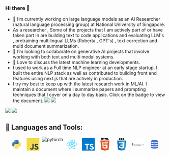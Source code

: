 ### Hi there 👋




- 🔭 I’m currently working on large language models as an AI Researcher (natural language processing group) at National University of Singapore.
- As a researcher , Some of the projects that I am actively part of or have taken part in are building text to code applications and evaluating LLM's , pretraining multilingual LLMs (Roberta , GPT's) , text correction and multi document summarization.
- 👯 I’m looking to collaborate on generative AI projects that involve working with both text and multi modal systems.
- 💬 Love to discuss the latest machine learning developments.
- I used to work as a Full time NLP engineer at an early stage startup. I built the entire NLP stack as well as contributed to building front end features using next.js that are actively in production. 
- I try my best to keep up with the latest research work in ML/AI. I maintain a document where I summarize papers and prompting techniques that I cover on a day to day basis. Click on the badge to view the document.    [![](https://img.shields.io/badge/ML%20Paper-ML%20Papers-Blue)](https://docs.google.com/document/d/e/2PACX-1vSSxdJWHns8P2ldDCLbGQHTA_XlpOcipo6orf_7YKzkKdO3II2dDmXczw1D8MPVrf3MSae7WgmWsG_V/pub)  [![](https://img.shields.io/badge/Prompts-Prompting%20Techniques-green)](https://docs.google.com/document/d/e/2PACX-1vRDwlR4wUr5kHzMLe9kcFXHWTYtYOvOKHIH33sioQpcgFLRbbsCJzQe0KrJKneWvwK05lFIrXOZJk8u/pub)



[![](https://img.shields.io/badge/linkedin-%230077B5.svg?style=for-the-badge&logo=linkedin)](https://www.linkedin.com/in/srinivasan-nandakumar-978b76114)  [![](https://img.shields.io/badge/gmail-%230077B5.svg?style=for-the-badge&logo=gmail)](srini481@gmail.com)

<!-- <img src="https://github-readme-stats.vercel.app/api?username=srini-98&show_icons=true"/> -->


## 🧰 Languages and Tools:
<p align="center">
<img src="https://raw.githubusercontent.com/github/explore/80688e429a7d4ef2fca1e82350fe8e3517d3494d/topics/python/python.png" alt="Python" height="40" style="vertical-align:top; margin:4px">
<img src="https://raw.githubusercontent.com/github/explore/80688e429a7d4ef2fca1e82350fe8e3517d3494d/topics/javascript/javascript.png" alt="Javascript" height="40" style="vertical-align:top; margin:4px">
 <img src="https://www.vectorlogo.zone/logos/pytorch/pytorch-icon.svg" alt="pytorch" width="40" height="40"/>
 <img src="https://raw.githubusercontent.com/github/explore/80688e429a7d4ef2fca1e82350fe8e3517d3494d/topics/react/react.png" alt="react" height="40" style="vertical-align:top; margin:4px">
  <img src="https://raw.githubusercontent.com/github/explore/80688e429a7d4ef2fca1e82350fe8e3517d3494d/topics/typescript/typescript.png" alt="typescript" height="40" style="vertical-align:top; margin:4px">
 <img src="https://raw.githubusercontent.com/github/explore/80688e429a7d4ef2fca1e82350fe8e3517d3494d/topics/html/html.png" alt="html" height="40" style="vertical-align:top; margin:4px">
 <img src="https://raw.githubusercontent.com/github/explore/80688e429a7d4ef2fca1e82350fe8e3517d3494d/topics/css/css.png" alt="css" height="40" style="vertical-align:top; margin:4px">
 <img src="https://raw.githubusercontent.com/github/explore/80688e429a7d4ef2fca1e82350fe8e3517d3494d/topics/mongodb/mongodb.png" alt="mongo" height="40" style="vertical-align:top; margin:4px">
 <img src="https://raw.githubusercontent.com/github/explore/80688e429a7d4ef2fca1e82350fe8e3517d3494d/topics/sql/sql.png" alt="sql" height="40" style="vertical-align:top; margin:4px">
</p>
